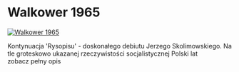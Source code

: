 Walkower 1965 
=============
[![Walkower 1965 ](http://vidos.pl/images/player.gif)](http://vidos.pl/walkower-1965)

 Kontynuacja 'Rysopisu' - doskonałego debiutu Jerzego Skolimowskiego. Na tle groteskowo ukazanej rzeczywistości socjalistycznej Polski lat zobacz pełny opis
